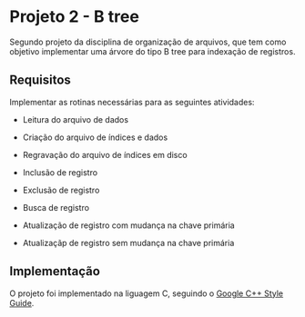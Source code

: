 Projeto 2 - B tree
==================

Segundo projeto da disciplina de organização de arquivos, que tem como objetivo implementar uma árvore do tipo B tree para indexação de registros.

Requisitos
----------

Implementar as rotinas necessárias para as seguintes atividades:

- Leitura do arquivo de dados

- Criação do arquivo de índices e dados

- Regravação do arquivo de índices em disco

- Inclusão de registro

- Exclusão de registro

- Busca de registro

- Atualização de registro com mudança na chave primária
- Atualizaçãp de registro sem mudança na chave primária

Implementação
-------------

O projeto foi implementado na liguagem C, seguindo o [Google C++ Style Guide](https://google.github.io/styleguide/cppguide.html).